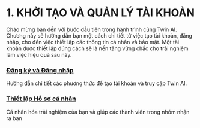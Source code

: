 # 1. KHỞI TẠO VÀ QUẢN LÝ TÀI KHOẢN

Chào mừng bạn đến với bước đầu tiên trong hành trình cùng Twin AI. Chương này sẽ hướng dẫn bạn một cách chi tiết từ việc tạo tài khoản, đăng nhập, cho đến việc thiết lập các thông tin cá nhân và bảo mật. Một tài khoản được thiết lập đúng cách sẽ là nền tảng vững chắc cho trải nghiệm làm việc hiệu quả sau này.

<div class="feature-grid">
  <div class="feature-card">
    <h3><a href="./registration-login">Đăng ký và Đăng nhập</a></h3>
    <p>Hướng dẫn chi tiết các phương thức để tạo tài khoản và truy cập Twin AI.</p>
  </div>
  
  <div class="feature-card">
    <h3><a href="./profile-setup">Thiết lập Hồ sơ cá nhân</a></h3>
    <p>Cá nhân hóa trải nghiệm của bạn và giúp các thành viên trong nhóm nhận ra bạn</p>
  </div>
</div>

